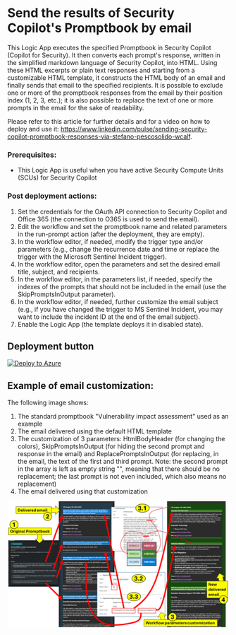 # Send the results of Security Copilot's Promptbook by email

This Logic App executes the specified Promptbook in Security Copilot (Copilot for Security). It then converts each prompt's response, written in the simplified markdown language of Security Copilot, into HTML. Using these HTML excerpts or plain text responses and starting from a customizable HTML template, it constructs the HTML body of an email and finally sends that email to the specified recipients. It is possible to exclude one or more of the promptbook responses from the email by their position index (1, 2, 3, etc.); it is also possible to replace the text of one or more prompts in the email for the sake of readability.

Please refer to this article for further details and for a video on how to deploy and use it: https://www.linkedin.com/pulse/sending-security-copilot-promptbook-responses-via-stefano-pescosolido-wcalf.

### Prerequisites:
* This Logic App is useful when you have active Security Compute Units (SCUs) for Security Copilot


### Post deployment actions:
1. Set the credentials for the OAuth API connection to Security Copilot and Office 365 (the connection to O365 is used to send the email).
2. Edit the workflow and set the promptbook name and related parameters in the run-prompt action (after the deployment, they are empty).
3. In the workflow editor, if needed, modify the trigger type and/or parameters (e.g., change the recurrence date and time or replace the trigger with the Microsoft Sentinel Incident trigger).
4. In the workflow editor, open the parameters and set the desired email title, subject, and recipients.
5. In the workflow editor, in the parameters list, if needed, specify the indexes of the prompts that should not be included in the email (use the SkipPromptsInOutput parameter).
6. In the workflow editor, if needed, further customize the email subject (e.g., if you have changed the trigger to MS Sentinel Incident, you may want to include the incident ID at the end of the email subject).
7. Enable the Logic App (the template deploys it in disabled state).

## Deployment button
[![Deploy to Azure](https://aka.ms/deploytoazurebutton)](https://portal.azure.com/#create/Microsoft.Template/uri/https%3A%2F%2Fraw.githubusercontent.com%2FAzure%2FSecurity-Copilot%2Frefs%2Fheads%2Fmain%2FLogic%2520Apps%2FCfS-SendPromptbookResultsByEmail%2FCfS-SendPromptbookResultsByEmail.json)

## Example of email customization:
The following image shows:
1. The standard promptbook "Vulnerability impact assessment" used as an example
2. The email delivered using the default HTML template
3. The customization of 3 parameters: HtmlBodyHeader (for changing the colors), SkipPromptsInOutput (for hiding the second prompt and response in the email) and ReplacePromptsInOutput (for replacing, in the email, the text of the first and third prompt. Note: the second prompt in the array is left as empty string "", meaning that there should be no replacement; the last prompt is not even included, which also means no replacement)  
4. The email delivered using that customization
   
![Example of email customization](./Example%20of%20email%20customization.png)
